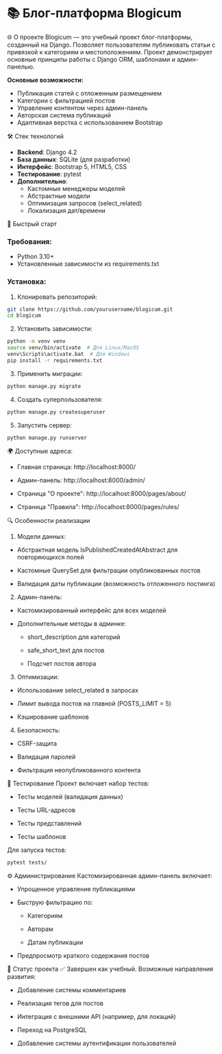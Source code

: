 📚 Блог-платформа Blogicum
===================

🌐 О проекте
Blogicum — это учебный проект блог-платформы, созданный на Django. Позволяет пользователям публиковать статьи с привязкой к категориям и местоположениям. Проект демонстрирует основные принципы работы с Django ORM, шаблонами и админ-панелью.

**Основные возможности:**
- Публикация статей с отложенным размещением
- Категории с фильтрацией постов
- Управление контентом через админ-панель
- Авторская система публикаций
- Адаптивная верстка с использованием Bootstrap

🛠 Стек технологий
- **Backend**: Django 4.2
- **База данных**: SQLite (для разработки)
- **Интерфейс**: Bootstrap 5, HTML5, CSS
- **Тестирование**: pytest
- **Дополнительно**:
  - Кастомные менеджеры моделей
  - Абстрактные модели
  - Оптимизация запросов (select_related)
  - Локализация дат/времени


🚀 Быстрый старт
### Требования:
- Python 3.10+
- Установленные зависимости из requirements.txt

### Установка:
1. Клонировать репозиторий:
```bash
git clone https://github.com/yourusername/blogicum.git
cd blogicum
```

2. Установить зависимости:
```bash
python -m venv venv
source venv/bin/activate  # Для Linux/MacOS
venv\Scripts\activate.bat  # Для Windows
pip install -r requirements.txt
```

3. Применить миграции:
```bash
python manage.py migrate
```

4. Создать суперпользователя:
```bash
python manage.py createsuperuser
```

5. Запустить сервер:
```bash
python manage.py runserver
```

🌍 Доступные адреса:

- Главная страница: http://localhost:8000/

- Админ-панель: http://localhost:8000/admin/

- Страница "О проекте": http://localhost:8000/pages/about/

- Страница "Правила": http://localhost:8000/pages/rules/

🔍 Особенности реализации

1. Модели данных:

  - Абстрактная модель IsPublishedCreatedAtAbstract для повторяющихся полей

  - Кастомные QuerySet для фильтрации опубликованных постов

  - Валидация даты публикации (возможность отложенного постинга)

2. Админ-панель:

  - Кастомизированный интерфейс для всех моделей

  - Дополнительные методы в админке:

    - short_description для категорий

    - safe_short_text для постов

    - Подсчет постов автора

3. Оптимизации:

  - Использование select_related в запросах

  - Лимит вывода постов на главной (POSTS_LIMIT = 5)

  - Кэширование шаблонов

4. Безопасность:

  - CSRF-защита

  - Валидация паролей

  - Фильтрация неопубликованного контента

🧪 Тестирование
Проект включает набор тестов:

  - Тесты моделей (валидация данных)

  - Тесты URL-адресов

  - Тесты представлений

  - Тесты шаблонов

Для запуска тестов:

```bash
pytest tests/
```
⚙️ Администрирование
Кастомизированная админ-панель включает:

  - Упрощенное управление публикациями

  - Быструю фильтрацию по:

    - Категориям

    - Авторам

    - Датам публикации

  - Предпросмотр краткого содержания постов

📌 Статус проекта
✅ Завершен как учебный. Возможные направления развития:

  - Добавление системы комментариев

  - Реализация тегов для постов

  - Интеграция с внешними API (например, для локаций)

  - Переход на PostgreSQL

  - Добавление системы аутентификации пользователей
